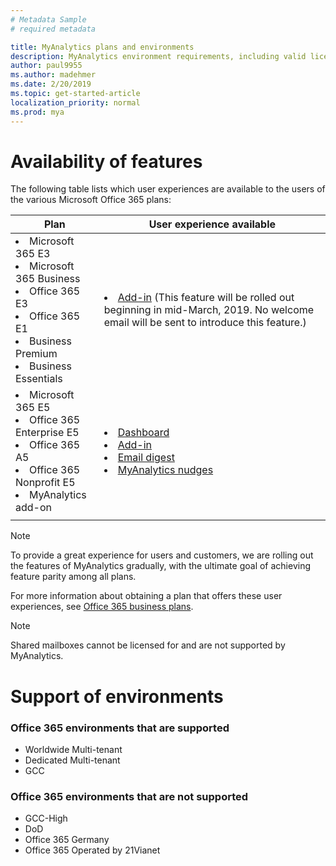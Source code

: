 ```yaml
---
# Metadata Sample
# required metadata

title: MyAnalytics plans and environments
description: MyAnalytics environment requirements, including valid licensing choices
author: paul9955
ms.author: madehmer
ms.date: 2/20/2019
ms.topic: get-started-article
localization_priority: normal 
ms.prod: mya
---
```


# Availability of features

The following table lists which user experiences are available to the users of the various Microsoft Office 365 plans:

| Plan | User experience available |
| ----- | ----- |
| <li>Microsoft 365 E3<li>Microsoft 365 Business <li>Office 365 E3 <li>Office 365 E1 <li>Business Premium <li>Business Essentials | <li>[Add-in](../use/add-in.md) (This feature will be rolled out beginning in mid-March, 2019. No welcome email will be sent to introduce this feature.) |
|<li>Microsoft 365 E5 <li>Office 365 Enterprise E5 <li>Office 365 A5 <li>Office 365 Nonprofit E5 <li>MyAnalytics add-on |<li>[Dashboard](../use/dashboard.md) <li>[Add-in](../use/add-in.md) <li>[Email digest](../use/email-digest.md) <li>[MyAnalytics nudges](../use/mya-notifications.md) |
| | |

> [!Note]
> To provide a great experience for users and customers, we are rolling out the features of MyAnalytics gradually, with the ultimate goal of achieving feature parity among all plans. 

For more information about obtaining a plan that offers these user experiences, see [Office 365 business plans](https://products.office.com/en-us/business/compare-more-office-365-for-business-plans).

> [!Note]
> Shared mailboxes cannot be licensed for and are not supported by MyAnalytics.

# Support of environments

### Office 365 environments that are supported

* Worldwide Multi-tenant
* Dedicated Multi-tenant
* GCC

### Office 365 environments that are not supported

* GCC-High
* DoD
* Office 365 Germany
* Office 365 Operated by 21Vianet
